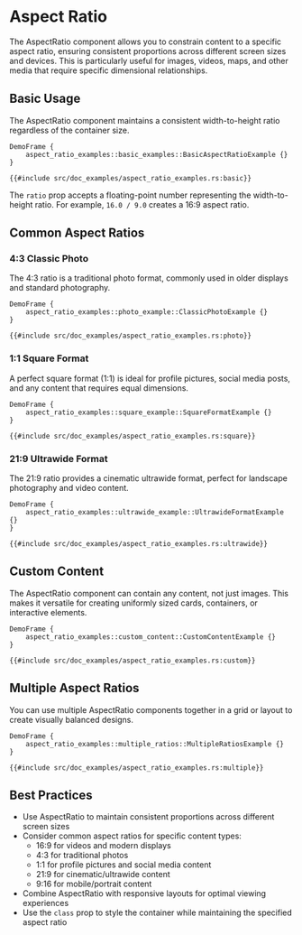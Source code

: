 # Aspect Ratio

The AspectRatio component allows you to constrain content to a specific aspect ratio, ensuring consistent proportions across different screen sizes and devices. This is particularly useful for images, videos, maps, and other media that require specific dimensional relationships.

## Basic Usage

The AspectRatio component maintains a consistent width-to-height ratio regardless of the container size.

```inject-dioxus
DemoFrame {
    aspect_ratio_examples::basic_examples::BasicAspectRatioExample {}
}
```

```rust, no_run
{{#include src/doc_examples/aspect_ratio_examples.rs:basic}}
```

The `ratio` prop accepts a floating-point number representing the width-to-height ratio. For example, `16.0 / 9.0` creates a 16:9 aspect ratio.

## Common Aspect Ratios

### 4:3 Classic Photo

The 4:3 ratio is a traditional photo format, commonly used in older displays and standard photography.

```inject-dioxus
DemoFrame {
    aspect_ratio_examples::photo_example::ClassicPhotoExample {}
}
```

```rust, no_run
{{#include src/doc_examples/aspect_ratio_examples.rs:photo}}
```

### 1:1 Square Format

A perfect square format (1:1) is ideal for profile pictures, social media posts, and any content that requires equal dimensions.

```inject-dioxus
DemoFrame {
    aspect_ratio_examples::square_example::SquareFormatExample {}
}
```

```rust, no_run
{{#include src/doc_examples/aspect_ratio_examples.rs:square}}
```

### 21:9 Ultrawide Format

The 21:9 ratio provides a cinematic ultrawide format, perfect for landscape photography and video content.

```inject-dioxus
DemoFrame {
    aspect_ratio_examples::ultrawide_example::UltrawideFormatExample {}
}
```

```rust, no_run
{{#include src/doc_examples/aspect_ratio_examples.rs:ultrawide}}
```

## Custom Content

The AspectRatio component can contain any content, not just images. This makes it versatile for creating uniformly sized cards, containers, or interactive elements.

```inject-dioxus
DemoFrame {
    aspect_ratio_examples::custom_content::CustomContentExample {}
}
```

```rust, no_run
{{#include src/doc_examples/aspect_ratio_examples.rs:custom}}
```

## Multiple Aspect Ratios

You can use multiple AspectRatio components together in a grid or layout to create visually balanced designs.

```inject-dioxus
DemoFrame {
    aspect_ratio_examples::multiple_ratios::MultipleRatiosExample {}
}
```

```rust, no_run
{{#include src/doc_examples/aspect_ratio_examples.rs:multiple}}
```

## Best Practices

- Use AspectRatio to maintain consistent proportions across different screen sizes
- Consider common aspect ratios for specific content types:
  - 16:9 for videos and modern displays
  - 4:3 for traditional photos
  - 1:1 for profile pictures and social media content
  - 21:9 for cinematic/ultrawide content
  - 9:16 for mobile/portrait content
- Combine AspectRatio with responsive layouts for optimal viewing experiences
- Use the `class` prop to style the container while maintaining the specified aspect ratio
